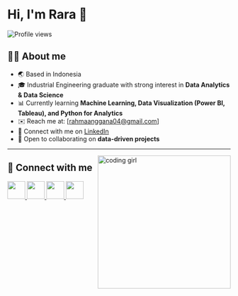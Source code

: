 # Hi, I'm Rara 👋  

![Profile views](https://komarev.com/ghpvc/?username=rararastyasa&color=green)

## 👩‍💻 About me
- 🌏 Based in Indonesia  
- 🎓 Industrial Engineering graduate with strong interest in **Data Analytics & Data Science**  
- 📊 Currently learning **Machine Learning, Data Visualization (Power BI, Tableau), and Python for Analytics**  
- ✉️ Reach me at: [rahmaanggana04@gmail.com]  
- 🔗 Connect with me on [LinkedIn](www.linkedin.com/in/rahma-anggana-rarastyasa/)  
- 🤝 Open to collaborating on **data-driven projects**  

---

<img align="right" alt="coding girl" width="300" src="https://cdni.iconscout.com/illustration/premium/thumb/woman-working-on-laptop-5692851-4757889.png">

## 🤝 Connect with me  

<a href="https://github.com/username">
  <img src="https://cdn-icons-png.flaticon.com/512/733/733553.png" width="40" height="40"/>
</a>
<a href="https://www.linkedin.com/in/username/www.linkedin.com/in/rahma-anggana-rarastyasa">
  <img src="https://cdn-icons-png.flaticon.com/512/174/174857.png" width="40" height="40"/>
</a>
<a href="https://www.instagram.com/username/">
  <img src="https://cdn-icons-png.flaticon.com/512/2111/2111463.png" width="40" height="40"/>
</a>
<a href="https://medium.com/@username">
  <img src="https://cdn-icons-png.flaticon.com/512/2111/2111505.png" width="40" height="40"/>
</a>

